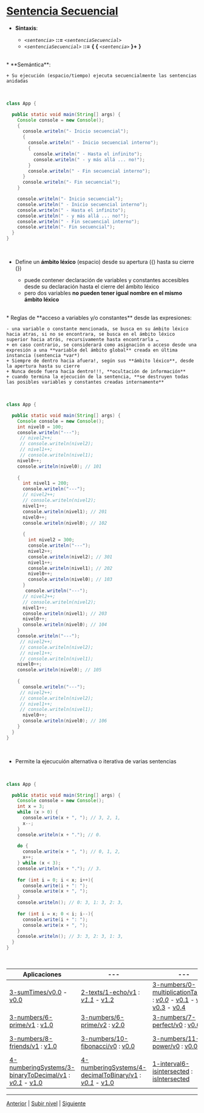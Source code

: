 # [Sentencia Secuencial](/java/c4how/u3structuredProgramming/u3sequentialStatement/README.md)


* **Sintaxis**:


	+ *`<sentencia>`* **::=** *`<sentenciaSecuencial>`*
	+ *`<sentenciaSecuencial>`* **::=** **{** **{** *`<sentencia>`* **}+** **}**
<br>
* **Semántica**:


	+ Su ejecución (espacio/tiempo) ejecuta secuencialmente las sentencias anidadas


<br>


```java
class App {

  public static void main(String[] args) {
    Console console = new Console();
    {
      console.writeln("- Inicio secuencial");
      {
        console.writeln(" - Inicio secuencial interno");
        {
          console.writeln(" - Hasta el infinito");
          console.writeln(" - y más allá ... no!");
        }
        console.writeln(" - Fin secuencial interno");
      }
      console.writeln("- Fin secuencial");
    }

    console.writeln("- Inicio secuencial");
    console.writeln(" - Inicio secuencial interno");
    console.writeln(" - Hasta el infinito");
    console.writeln(" - y más allá ... no!");
    console.writeln(" - Fin secuencial interno");
    console.writeln("- Fin secuencial");
  }
}
```
<br>

* Define un **ámbito léxico** (espacio) desde su apertura ({) hasta su cierre (})


	+ puede contener declaración de variables y constantes accesibles desde su declaración hasta el cierre del ámbito léxico
	+ pero dos variables **no pueden tener igual nombre en el mismo ámbito léxico**
<br>
* Reglas de **acceso a variables y/o constantes** desde las expresiones:


	- una variable o constante mencionada, se busca en su ámbito léxico hacia atras, si no se encontrara, se busca en el ámbito léxico superior hacia atrás, recursivamente hasta encontrarla …​
	+ en caso contrario, se considerará como asignación o acceso desde una expresión a una **variable del ámbito global** creada en última instancia (sentencia *var*)
	+ Siempre de dentro hacia afuera!, según sus **ámbito léxico**, desde la apertura hasta su cierre
	+ Nunca desde fuera hacia dentro!!!, **ocultación de información**
	+ cuando termina la ejecución de la sentencia, **se destruyen todas las posibles variables y constantes creadas internamente**


<br>

```java
class App {

  public static void main(String[] args) {
    Console console = new Console();
    int nivel0 = 100;
    console.writeln("---");
     // nivel2++;
     // console.writeln(nivel2);
     // nivel1++;
     // console.writeln(nivel1);
    nivel0++;
    console.writeln(nivel0); // 101
    
    {
      int nivel1 = 200;    
      console.writeln("---");
      // nivel2++;
      // console.writeln(nivel2);
      nivel1++;
      console.writeln(nivel1); // 201
      nivel0++;
      console.writeln(nivel0); // 102
    
      {
        int nivel2 = 300;
        console.writeln("---");
        nivel2++;
        console.writeln(nivel2); // 301
        nivel1++;
        console.writeln(nivel1); // 202
        nivel0++;
        console.writeln(nivel0); // 103
      }    
       console.writeln("---");
      // nivel2++;
      // console.writeln(nivel2);
      nivel1++;
      console.writeln(nivel1); // 203
      nivel0++;
      console.writeln(nivel0); // 104
    }
    console.writeln("---");
     // nivel2++;
     // console.writeln(nivel2);
     // nivel1++;
     // console.writeln(nivel1);
    nivel0++;
    console.writeln(nivel0); // 105
    
    {
      console.writeln("---");
     // nivel2++;
     // console.writeln(nivel2);
     // nivel1++;
     // console.writeln(nivel1);
      nivel0++;
      console.writeln(nivel0); // 106
    }    
  }
}
```

<br>

 
* Permite la ejecucuión alternativa o iterativa de varias sentencias

<br>

```java
class App {

  public static void main(String[] args) {
    Console console = new Console();
    int x = 3;
    while (x > 0) {
      console.write(x + ", "); // 3, 2, 1,
      x--;
    }
    console.writeln(x + "."); // 0.
    
    do {
      console.write(x + ", "); // 0, 1, 2,
      x++;
    } while (x < 3);
    console.writeln(x + "."); // 3.
    
    for (int i = 0; i < x; i++){
      console.write(i + ": "); 
      console.write(x + ", "); 
    }
    console.writeln(); // 0: 3, 1: 3, 2: 3,
    
    for (int i = x; 0 < i; i--){
      console.write(i + ": "); 
      console.write(x + ", "); 
    }
    console.writeln(); // 3: 3, 2: 3, 1: 3,
  }
}
```
<br>

| **Aplicaciones** | --- |--- | --- |
| --- | --- |--- | --- |
| [3-sumTimes/v0.0](https://github.com/USantaTecla-0-domains/0-simpleDomains/blob/master/docs/0-time.md#3-sumtimesv00) - [v0.0](https://github.com/USantaTecla-tech-java/src/blob/main/src/main/java/es/usantatecla/a0_time/a3_sumTimes/v0_0/App.java) | [2-texts/1-echo/v1](https://github.com/USantaTecla-0-domains/0-simpleDomains/blob/master/docs/2-texts.md#1-echov1) : [*v1.1*](https://github.com/USantaTecla-tech-java/src/blob/main/src/main/java/es/usantatecla/a2_texts/a1_echo/v1_1/App.java) - [v1.2](https://github.com/USantaTecla-tech-java/src/blob/main/src/main/java/es/usantatecla/a2_texts/a1_echo/v1_2/App.java)|[3-numbers/0-multiplicationTable/v0](https://github.com/USantaTecla-0-domains/0-simpleDomains/blob/master/docs/3-numbers.md#0-multiplicationtable) : [*v0.0*](https://github.com/USantaTecla-tech-java/src/blob/main/src/main/java/es/usantatecla/a3_numbers/a0_multiplicationTable/v0_4/App.java) - [v0.1](https://github.com/USantaTecla-tech-java/src/blob/main/src/main/java/es/usantatecla/a3_numbers/a0_multiplicationTable/v0_1/App.java) - [v0.2](https://github.com/USantaTecla-tech-java/src/blob/main/src/main/java/es/usantatecla/a3_numbers/a0_multiplicationTable/v0_2/App.java) - [v0.3](https://github.com/USantaTecla-tech-java/src/blob/main/src/main/java/es/usantatecla/a3_numbers/a0_multiplicationTable/v0_3/App.java) - [v0.4](https://github.com/USantaTecla-tech-java/src/blob/main/src/main/java/es/usantatecla/a3_numbers/a0_multiplicationTable/v0_4/App.java) | [3-numbers/6-prime/v0](https://github.com/USantaTecla-0-domains/0-simpleDomains/blob/master/docs/3-numbers.md#6-prime) : [v0.0](https://github.com/USantaTecla-tech-java/src/blob/main/src/main/java/es/usantatecla/a3_numbers/a6_prime/v0_0/App.java) |
|[3-numbers/6-prime/v1](https://github.com/USantaTecla-0-domains/0-simpleDomains/blob/master/docs/3-numbers.md#6-primev1) : [v1.0](https://github.com/USantaTecla-tech-java/src/blob/main/src/main/java/es/usantatecla/a3_numbers/a6_prime/v1_0/App.java)|[3-numbers/6-prime/v2](https://github.com/USantaTecla-0-domains/0-simpleDomains/blob/master/docs/3-numbers.md#6-primev2) : [v2.0](https://github.com/USantaTecla-tech-java/src/blob/main/src/main/java/es/usantatecla/a3_numbers/a6_prime/v2_0/App.java)|[3-numbers/7-perfect/v0](https://github.com/USantaTecla-0-domains/0-simpleDomains/blob/master/docs/3-numbers.md#7-perfectv0) : [v0.0](https://github.com/USantaTecla-tech-java/src/blob/main/src/main/java/es/usantatecla/a3_numbers/a7_perfect/v0_0/App.java)|[3-numbers/8-friends/v0](https://github.com/USantaTecla-0-domains/0-simpleDomains/blob/master/docs/3-numbers.md#8-friendsv0) : [v0.0](https://github.com/USantaTecla-tech-java/src/blob/main/src/main/java/es/usantatecla/a3_numbers/a8_friends/v0_0/App.java)|
| [3-numbers/8-friends/v1](https://github.com/USantaTecla-0-domains/0-simpleDomains/blob/master/docs/3-numbers.md#8-friendsv1) : [v1.0](https://github.com/USantaTecla-tech-java/src/blob/main/src/main/java/es/usantatecla/a3_numbers/a8_friends/v1_0/App.java)|[3-numbers/10-fibonacci/v0](https://github.com/USantaTecla-0-domains/0-simpleDomains/blob/master/docs/3-numbers.md#10-fibonacci) : [v0.0](https://github.com/USantaTecla-tech-java/src/blob/main/src/main/java/es/usantatecla/a3_numbers/a10_fibonacci/v0_0/App.java)|[3-numbers/11-power/v0](https://github.com/USantaTecla-0-domains/0-simpleDomains/blob/master/docs/3-numbers.md#11-power) : [v0.0](https://github.com/USantaTecla-tech-java/src/blob/main/src/main/java/es/usantatecla/a3_numbers/a11_power/v0_0/App.java)|[4-numberingSystems/0-digits/v0](https://github.com/USantaTecla-0-domains/0-simpleDomains/blob/master/docs/4-numberingSystems.md#0-digits) : [*v0.2*](https://github.com/USantaTecla-tech-java/src/blob/main/src/main/java/es/usantatecla/a4_numberingSystems/a0_digits/v0_2/App.java) - [v0.3](https://github.com/USantaTecla-tech-java/src/blob/main/src/main/java/es/usantatecla/a4_numberingSystems/a0_digits/v0_3/App.java)
|[4-numberingSystems/3-binaryToDecimal/v1](https://github.com/USantaTecla-0-domains/0-simpleDomains/blob/master/docs/4-numberingSystems.md#3-binaryToDecimalv1) : [*v0.1*](https://github.com/USantaTecla-tech-java/src/blob/main/src/main/java/es/usantatecla/a4_numberingSystems/a3_binaryToDecimal/v0_0/App.java) - [v1.0](https://github.com/USantaTecla-tech-java/src/blob/main/src/main/java/es/usantatecla/a4_numberingSystems/a3_binaryToDecimal/v1_0/App.java)|[4-numberingSystems/4-decimalToBinary/v1](https://github.com/USantaTecla-0-domains/0-simpleDomains/blob/master/docs/4-numberingSystems.md#4-decimaltobinaryv1) : [*v0.1*](https://github.com/USantaTecla-tech-java/src/blob/main/src/main/java/es/usantatecla/a4_numberingSystems/a4_decimalToBinary/v0_1/App.java) - [v1.0](https://github.com/USantaTecla-tech-java/src/blob/main/src/main/java/es/usantatecla/a4_numberingSystems/a4_decimalToBinary/v1_0/App.java)|[1-interval6-isintersected](https://github.com/USantaTecla-0-domains/0-simpleDomains/blob/master/docs/5-units.md#1-interval6-isintersected) : [isIntersected](https://github.com/USantaTecla-tech-java/src/blob/main/src/main/java/es/usantatecla/a5_units/a1_interval/scenarios/isIntersected/App.java)|[1-space/2-triangle/v0 : v0.0 - v0.1 - v0.2](https://github.com/USantaTecla-0-domains/0-simpleDomains/blob/master/docs/1-space.md#2-trianglev0)|

---

[Anterior](../u2iterativeStatements/README.md) | [Subir nivel](../README.md) | [Siguiente](../u4tables/README.md)
